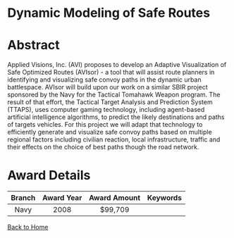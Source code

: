 
Dynamic Modeling of Safe Routes
===============================

# Abstract


Applied Visions, Inc. (AVI) proposes to develop an Adaptive Visualization of Safe Optimized Routes (AVIsor) - a tool that will assist route planners in identifying and visualizing safe convoy paths in the dynamic urban battlespace. AVIsor will build upon our work on a similar SBIR project sponsored by the Navy for the Tactical Tomahawk Weapon program. The result of that effort, the Tactical Target Analysis and Prediction System (TTAPS), uses computer gaming technology, including agent-based artificial intelligence algorithms, to predict the likely destinations and paths of targets vehicles. For this project we will adapt that technology to efficiently generate and visualize safe convoy paths based on multiple regional factors including civilian reaction, local infrastructure, traffic and  their effects on the choice of best paths though the road network.  

# Award Details

|Branch|Award Year|Award Amount|Keywords|
| :---: | :---: | :---: | :---: |
|Navy|2008|$99,709||
  
  


[Back to Home](https://github.com/chrischow/dod_sbir_awards/JH/#2292)